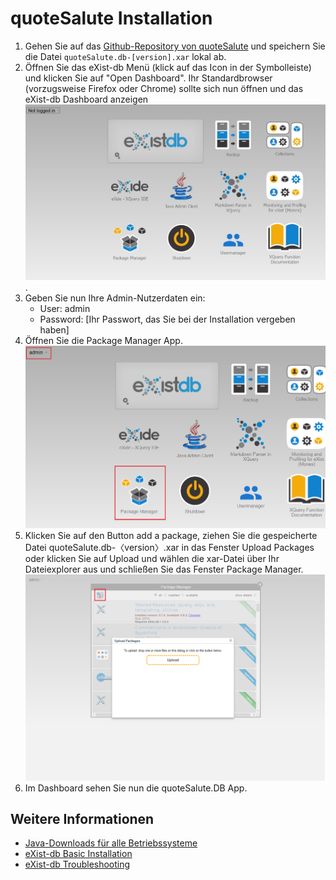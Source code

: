 # quoteSalute Installation

1. Gehen Sie auf das [Github-Repository von quoteSalute](https://github.com/telota/dhd2019-exist-vue-workshop/workshopDHd/quoteSalute/releases) und speichern Sie die Datei `quoteSalute.db-[version].xar` lokal ab.
2. Öffnen Sie das eXist-db Menü (klick auf das Icon in der Symbolleiste) und klicken Sie auf "Open Dashboard". Ihr Standardbrowser (vorzugsweise Firefox oder Chrome) sollte sich nun öffnen und das eXist-db Dashboard anzeigen ![alt text](img/15.JPG "eXist-db dashboard").
3. Geben Sie nun Ihre Admin-Nutzerdaten ein:
    * User: admin
    * Password: [Ihr Passwort, das Sie bei der Installation vergeben haben]
4. Öffnen Sie die Package Manager App. ![alt text](img/16.JPG "Im eXist-db dashboard einloggen")
5. Klicken Sie auf den Button add a package, ziehen Sie die gespeicherte Datei quoteSalute.db-〈version〉.xar in das Fenster Upload Packages oder klicken Sie auf Upload und wählen die xar-Datei über Ihr Dateiexplorer aus und schließen Sie das Fenster Package Manager.
![alt text](img/17.JPG "eXist-db package manager")
6. Im Dashboard sehen Sie nun die quoteSalute.DB App.

## Weitere Informationen

* [Java-Downloads für alle Betriebssysteme](https://www.java.com/de/download/manual.jsp)
* [eXist-db Basic Installation](https://exist-db.org/exist/apps/doc/basic-installation)
* [eXist-db Troubleshooting](https://exist-db.org/exist/apps/doc/troubleshooting.xml)
